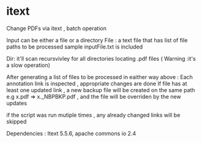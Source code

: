 # itext
Change PDFs via itext , batch operation

Input can be either a file or a directory
File : a text file that has list of file paths to be processed 
sample inputFile.txt is included

Dir: it'll scan recursvivley for all directories locating .pdf files ( Warning :it's a slow operation)

After generating a list of files to be processed in eaither way above :
Each annotation link is inspected , appropriate changes are done
If file has at least one updated link , a new backup file will be created on the same path 
e.g x.pdf => x._NBPBKP.pdf , and the file will be overriden by the new updates

if the script was run mutiple times , any already changed links will be skipped 

Dependencies : Itext 5.5.6, apache commons io 2.4

